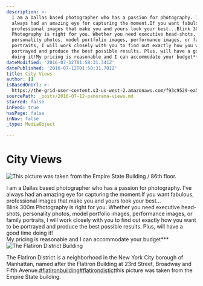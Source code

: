 ```yaml
---
description: >-
  I am a Dallas based photographer who has a passion for photography. I've
  always had an amazing eye for capturing the moment.If you want fabulous,
  professional images that make you and yours look your best...Blink 300m
  Photography is right for you. Whether you need executive head-shots,
  personality photos, model portfolio images, performance images, or family
  portraits, I will work closely with you to find out exactly how you want to be
  portrayed and produce the best possible results. Plus, will have a good time
  doing it!My pricing is reasonable and I can accommodate your budget***
dateModified: '2016-07-12T01:58:31.341Z'
datePublished: '2016-07-12T01:58:31.701Z'
title: City Views
author: []
isBasedOnUrl: >-
  https://the-grid-user-content.s3-us-west-2.amazonaws.com/f93c9529-ea5a-4f3d-8c42-9a2028773df7.jpg
sourcePath: _posts/2016-07-12-panorama-views.md
starred: false
inFeed: true
hasPage: false
inNav: false
_type: MediaObject

---
```

# City Views
![This picture was taken from the Empire State Building / 86th floor.](https://s3-us-west-2.amazonaws.com/the-grid-img/p/9e95dc7a29cb5f1fd0cb0d8a311fbc9dbf603ae0.jpg)

I am a Dallas based photographer who has a passion for photography. I've always had an amazing eye for capturing the moment.If you want fabulous, professional images that make you and yours look your best...  
Blink 300m Photography is right for you. Whether you need executive head-shots, personality photos, model portfolio images, performance images, or family portraits, I will work closely with you to find out exactly how you want to be portrayed and produce the best possible results. Plus, will have a good time doing it!  
My pricing is reasonable and I can accommodate your budget\*\*\*
![The Flatiron District Building](https://imgflo.herokuapp.com/graph/vahj1ThiexotieMo/7fb51ff34d7498608260911955947c7f/croprotate.jpg?cropheight=6000&cropwidth=4001&degrees=0&input=https%3A%2F%2Fthe-grid-user-content.s3-us-west-2.amazonaws.com%2F62568215-19cc-4064-ae19-4bac3206a9ce.jpg&x=0&y=0)

The Flatiron District is a neighborhood in the New York City borough of Manhattan, named after the Flatiron Building at 23rd Street, Broadway and Fifth Avenue.[‪\#‎flatironbuilding‬][0][‪\#‎flatirondistict‬][1]this picture was taken from the Empire State building.

[0]: https://www.facebook.com/hashtag/flatironbuilding?source=feed_text&story_id=1227726693912563
[1]: https://www.facebook.com/hashtag/flatirondistict?source=feed_text&story_id=1227726693912563